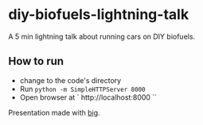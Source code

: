 diy-biofuels-lightning-talk
===========================

A 5 min lightning talk about running cars on DIY biofuels.

## How to run
* change to the code's directory
* Run ` python -m SimpleHTTPServer 8000 `
* Open browser at ` http://localhost:8000 ``

Presentation made with [big](https://github.com/tmcw/big/).

